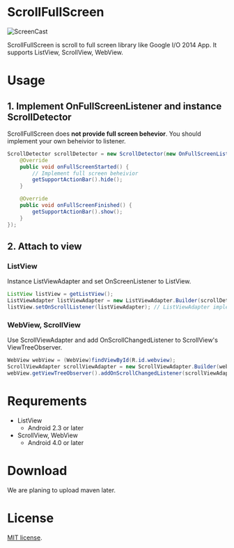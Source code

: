 # ScrollFullScreen

![ScreenCast](https://cloud.githubusercontent.com/assets/113420/4385617/b0c7063c-43c6-11e4-9e53-0a8623d3ed93.gif)

ScrollFullScreen is scroll to full screen library like Google I/O 2014 App. It supports ListView, ScrollView, WebView.

# Usage

## 1. Implement OnFullScreenListener and instance ScrollDetector

ScrollFullScreen does **not provide full screen behevior**. You should implement your own beheivior to listener.

```java
ScrollDetector scrollDetector = new ScrollDetector(new OnFullScreenListener() {
    @Override
    public void onFullScreenStarted() {
        // Implement full screen beheivior
        getSupportActionBar().hide();
    }

    @Override
    public void onFullScreenFinished() {
        getSupportActionBar().show();
    }
});
```

## 2. Attach to view

### ListView

Instance ListViewAdapter and set OnScreenListener to ListView.

```java
ListView listView = getListView();
ListViewAdapter listViewAdapter = new ListViewAdapter.Builder(scrollDetector).build();
listView.setOnScrollListener(listViewAdapter); // ListViewAdapter implements AbsListView.OnScrollListener
```

### WebView, ScrollView

Use ScrollViewAdapter and add OnScrollChangedListener to ScrollView's ViewTreeObserver.

```java
WebView webView = (WebView)findViewById(R.id.webview);
ScrollViewAdapter scrollViewAdapter = new ScrollViewAdapter.Builder(webView, scrollDetector).build();
webView.getViewTreeObserver().addOnScrollChangedListener(scrollViewAdapter); // ScrollViewAdapter implements ViewTreeObserver.OnScrollChangedListener
```

# Requrements
- ListView
    - Android 2.3 or later
- ScrollView, WebView
    - Android 4.0 or later

# Download

We are planing to upload maven later.

# License

[Apache]: http://www.apache.org/licenses/LICENSE-2.0
[MIT]: http://www.opensource.org/licenses/mit-license.php
[GPL]: http://www.gnu.org/licenses/gpl.html
[BSD]: http://opensource.org/licenses/bsd-license.php
[MIT license][MIT].

